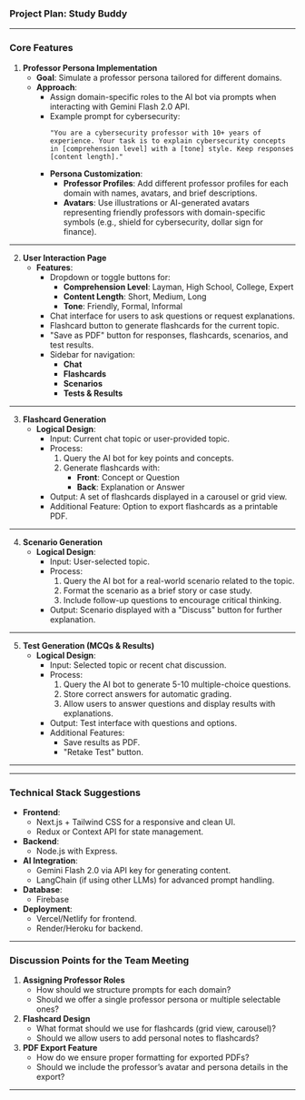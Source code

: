 ### **Project Plan: Study Buddy**  

---

### **Core Features**  

1. **Professor Persona Implementation**  
   - **Goal**: Simulate a professor persona tailored for different domains.  
   - **Approach**:  
     - Assign domain-specific roles to the AI bot via prompts when interacting with Gemini Flash 2.0 API.  
     - Example prompt for cybersecurity:  
       ```plaintext  
       "You are a cybersecurity professor with 10+ years of experience. Your task is to explain cybersecurity concepts in [comprehension level] with a [tone] style. Keep responses [content length]."  
       ```  
     - **Persona Customization**:  
       - **Professor Profiles**: Add different professor profiles for each domain with names, avatars, and brief descriptions.  
       - **Avatars**: Use illustrations or AI-generated avatars representing friendly professors with domain-specific symbols (e.g., shield for cybersecurity, dollar sign for finance).  

---

2. **User Interaction Page**  
   - **Features**:  
     - Dropdown or toggle buttons for:  
       - **Comprehension Level**: Layman, High School, College, Expert  
       - **Content Length**: Short, Medium, Long  
       - **Tone**: Friendly, Formal, Informal  
     - Chat interface for users to ask questions or request explanations.  
     - Flashcard button to generate flashcards for the current topic.  
     - "Save as PDF" button for responses, flashcards, scenarios, and test results.  
     - Sidebar for navigation:  
       - **Chat**  
       - **Flashcards**  
       - **Scenarios**  
       - **Tests & Results**

---

3. **Flashcard Generation**  
   - **Logical Design**:  
     - Input: Current chat topic or user-provided topic.  
     - Process:  
       1. Query the AI bot for key points and concepts.  
       2. Generate flashcards with:  
          - **Front**: Concept or Question  
          - **Back**: Explanation or Answer  
     - Output: A set of flashcards displayed in a carousel or grid view.  
     - Additional Feature: Option to export flashcards as a printable PDF.  

---

4. **Scenario Generation**  
   - **Logical Design**:  
     - Input: User-selected topic.  
     - Process:  
       1. Query the AI bot for a real-world scenario related to the topic.  
       2. Format the scenario as a brief story or case study.  
       3. Include follow-up questions to encourage critical thinking.  
     - Output: Scenario displayed with a "Discuss" button for further explanation.  

---

5. **Test Generation (MCQs & Results)**  
   - **Logical Design**:  
     - Input: Selected topic or recent chat discussion.  
     - Process:  
       1. Query the AI bot to generate 5-10 multiple-choice questions.  
       2. Store correct answers for automatic grading.  
       3. Allow users to answer questions and display results with explanations.  
     - Output: Test interface with questions and options.  
     - Additional Features:  
       - Save results as PDF.  
       - "Retake Test" button.  

---

---

### **Technical Stack Suggestions**  

- **Frontend**:  
  - Next.js + Tailwind CSS for a responsive and clean UI.  
  - Redux or Context API for state management.  
- **Backend**:  
  - Node.js with Express.    
- **AI Integration**:  
  - Gemini Flash 2.0 via API key for generating content.  
  - LangChain (if using other LLMs) for advanced prompt handling.  
- **Database**:  
  - Firebase
- **Deployment**:  
  - Vercel/Netlify for frontend.  
  - Render/Heroku for backend.  
---

### **Discussion Points for the Team Meeting**  

1. **Assigning Professor Roles**  
   - How should we structure prompts for each domain?  
   - Should we offer a single professor persona or multiple selectable ones?  
2. **Flashcard Design**  
   - What format should we use for flashcards (grid view, carousel)?  
   - Should we allow users to add personal notes to flashcards?  
3. **PDF Export Feature**  
   - How do we ensure proper formatting for exported PDFs?  
   - Should we include the professor’s avatar and persona details in the export?  

---
